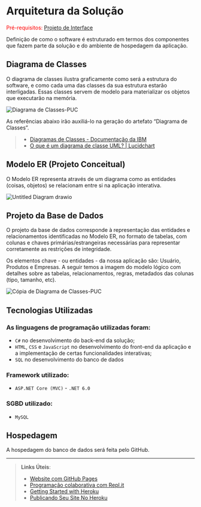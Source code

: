 # Arquitetura da Solução

<span style="color:red">Pré-requisitos: <a href="3-Projeto de Interface.md"> Projeto de Interface</a></span>

Definição de como o software é estruturado em termos dos componentes que fazem parte da solução e do ambiente de hospedagem da aplicação.

## Diagrama de Classes

O diagrama de classes ilustra graficamente como será a estrutura do software, e como cada uma das classes da sua estrutura estarão interligadas. Essas classes servem de modelo para materializar os objetos que executarão na memória.

![Diagrama de Classes-PUC](https://user-images.githubusercontent.com/70844369/229944823-3a5d4fcb-8b1b-4f0b-b2a8-a07802911469.png)

As referências abaixo irão auxiliá-lo na geração do artefato “Diagrama de Classes”.

> - [Diagramas de Classes - Documentação da IBM](https://www.ibm.com/docs/pt-br/rational-soft-arch/9.6.1?topic=diagrams-class)
> - [O que é um diagrama de classe UML? | Lucidchart](https://www.lucidchart.com/pages/pt/o-que-e-diagrama-de-classe-uml)

## Modelo ER (Projeto Conceitual)

O Modelo ER representa através de um diagrama como as entidades (coisas, objetos) se relacionam entre si na aplicação interativa.

![Untitled Diagram drawio](https://user-images.githubusercontent.com/79220860/229956206-fa232741-37a2-48dc-beb0-bac447152687.png)


## Projeto da Base de Dados

O projeto da base de dados corresponde à representação das entidades e relacionamentos identificadas no Modelo ER, no formato de tabelas, com colunas e chaves primárias/estrangeiras necessárias para representar corretamente as restrições de integridade.

Os elementos chave - ou entidades - da nossa aplicação são: Usuário, Produtos e Empresas. A seguir temos a imagem do modelo lógico com detalhes sobre as tabelas, relacionamentos, regras, metadados das colunas (tipo, tamanho, etc).

![Cópia de Diagrama de Classes-PUC](https://user-images.githubusercontent.com/70844369/232802509-2198ade3-af0b-4a15-9eea-09d2693a42a6.png)

## Tecnologias Utilizadas

### As linguagens de programação utilizadas foram:
- `C#` no desenvolvimento do back-end da solução;
- `HTML`, `CSS` e `JavaScript` no desenvolvimento do front-end da aplicação e a implementação de certas funcionalidades interativas;
- `SQL` no desenvolvimento do banco de dados

### Framework utilizado:
- `ASP.NET Core (MVC)` - `.NET 6.0`

### SGBD utilizado:
- `MySQL`

## Hospedagem

A hospedagem do banco de dados será feita pelo GitHub.
***
> **Links Úteis**:
>
> - [Website com GitHub Pages](https://pages.github.com/)
> - [Programação colaborativa com Repl.it](https://repl.it/)
> - [Getting Started with Heroku](https://devcenter.heroku.com/start)
> - [Publicando Seu Site No Heroku](http://pythonclub.com.br/publicando-seu-hello-world-no-heroku.html)

